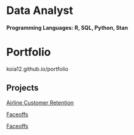 # Data Analyst

#### Programming Languages: R, SQL, Python, Stan

# Portfolio
koia12.github.io/portfolio

## Projects
<a href="https://github.com/koia12/Airline-Customer-Retention">Airline Customer Retention</a>


<a href="https://github.com/koia12/Faceoffs">Faceoffs</a>

<a href="https://github.com/koia12/Faceoffs">Faceoffs</a>
